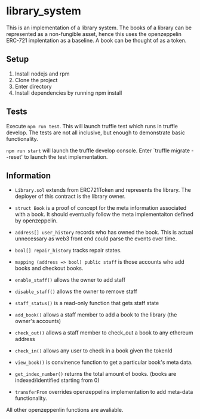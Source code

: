 # library_system

This is an implementation of a library system.  The books of a library can be represented as a non-fungible asset, hence this uses the openzeppelin ERC-721 implentation as a baseline.  A book can be thought of as a token.

## Setup

1. Install nodejs and rpm
2. Clone the project
3. Enter directory
4. Install dependencies by running npm install

## Tests
Execute `npm run test`.  This will launch truffle test which runs in truffle develop.  The tests are not all inclusive, but enough to demonstrate basic functionality.

`npm run start` will launch the truffle develop console.  Enter `truffle migrate --reset' to launch the test implementation.

## Information

* `Library.sol` extends from ERC721Token and represents the library.  The deployer of this contract is the 
library owner.

* `struct Book` is a proof of concept for the meta information associated with a book.  It should eventually follow the meta implementaiton defined by openzeppelin.
* `address[] user_history` records who has owned the book.  This is actual unnecessary as web3 front end could parse the events over time.
* `bool[] repair_history` tracks repair states.

* `mapping (address => bool) public staff` is those accounts who add books and checkout books.

* `enable_staff()` allows the owner to add staff

* `disable_staff()` allows the owner to remove staff

* `staff_status()` is a read-only function that gets staff state

* `add_book()` allows a staff member to add a book to the library (the owner's accounts)

* `check_out()` allows a staff member to check_out a book to any ethereum address

* `check_in()` allows any user to check in a book given the tokenId

* `view_book()` is convinence function to get a particular book's meta data.

* `get_index_number()` returns the total amount of books. (books are indexed/identified starting from 0)

* `transferFrom` overrides openzeppelins implementation to add meta-data functionality.

All other openzeppenlin functions are avaliable.
